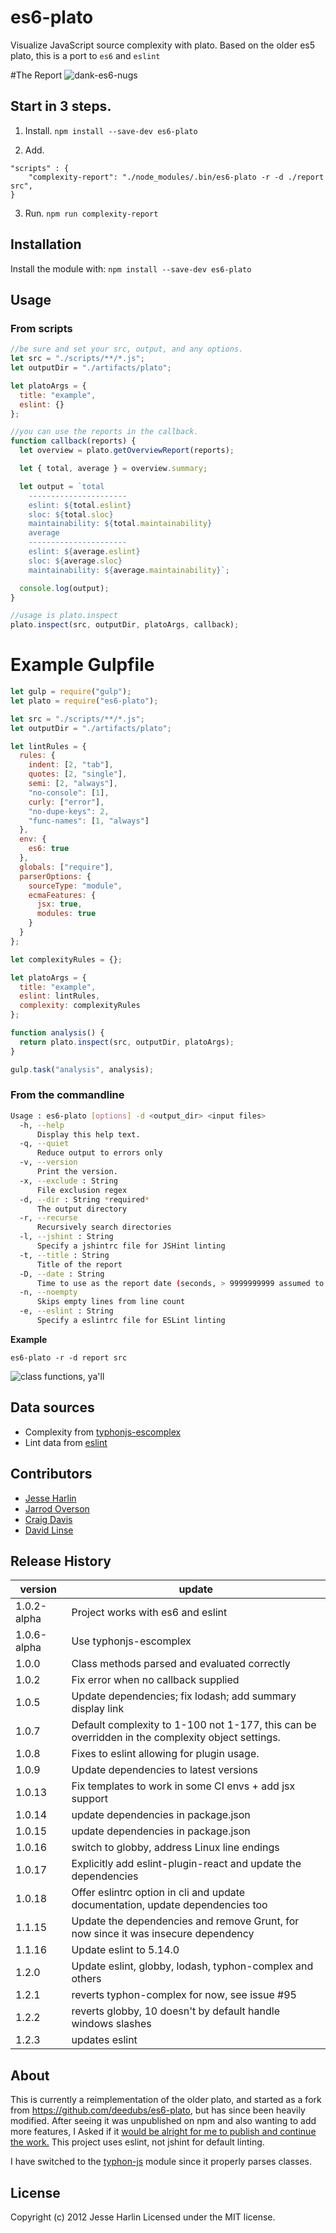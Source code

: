 # es6-plato

Visualize JavaScript source complexity with plato.
Based on the older es5 plato, this is a port to `es6` and `eslint`

#The Report
![dank-es6-nugs](https://cloud.githubusercontent.com/assets/954596/18904556/3a81efea-8524-11e6-8588-ad8f5a51b001.PNG)

## Start in 3 steps.

1. Install.
   `npm install --save-dev es6-plato`

2. Add.

```
"scripts" : {
    "complexity-report": "./node_modules/.bin/es6-plato -r -d ./report src",
}
```

3. Run.
   `npm run complexity-report`

## Installation

Install the module with: `npm install --save-dev es6-plato`

## Usage

### From scripts

```js
//be sure and set your src, output, and any options.
let src = "./scripts/**/*.js";
let outputDir = "./artifacts/plato";

let platoArgs = {
  title: "example",
  eslint: {}
};

//you can use the reports in the callback.
function callback(reports) {
  let overview = plato.getOverviewReport(reports);

  let { total, average } = overview.summary;

  let output = `total
    ----------------------
    eslint: ${total.eslint}
    sloc: ${total.sloc}
    maintainability: ${total.maintainability}
    average
    ----------------------
    eslint: ${average.eslint}
    sloc: ${average.sloc}
    maintainability: ${average.maintainability}`;

  console.log(output);
}

//usage is plato.inspect
plato.inspect(src, outputDir, platoArgs, callback);
```

# Example Gulpfile

```js
let gulp = require("gulp");
let plato = require("es6-plato");

let src = "./scripts/**/*.js";
let outputDir = "./artifacts/plato";

let lintRules = {
  rules: {
    indent: [2, "tab"],
    quotes: [2, "single"],
    semi: [2, "always"],
    "no-console": [1],
    curly: ["error"],
    "no-dupe-keys": 2,
    "func-names": [1, "always"]
  },
  env: {
    es6: true
  },
  globals: ["require"],
  parserOptions: {
    sourceType: "module",
    ecmaFeatures: {
      jsx: true,
      modules: true
    }
  }
};

let complexityRules = {};

let platoArgs = {
  title: "example",
  eslint: lintRules,
  complexity: complexityRules
};

function analysis() {
  return plato.inspect(src, outputDir, platoArgs);
}

gulp.task("analysis", analysis);
```

### From the commandline

```sh
Usage : es6-plato [options] -d <output_dir> <input files>
  -h, --help
      Display this help text.
  -q, --quiet
      Reduce output to errors only
  -v, --version
      Print the version.
  -x, --exclude : String
      File exclusion regex
  -d, --dir : String *required*
      The output directory
  -r, --recurse
      Recursively search directories
  -l, --jshint : String
      Specify a jshintrc file for JSHint linting
  -t, --title : String
      Title of the report
  -D, --date : String
      Time to use as the report date (seconds, > 9999999999 assumed to be ms)
  -n, --noempty
      Skips empty lines from line count
  -e, --eslint : String
      Specify a eslintrc file for ESLint linting
```

**Example**

```shell
es6-plato -r -d report src
```

![class functions, ya'll](https://cloud.githubusercontent.com/assets/954596/18904476/d1a57302-8523-11e6-85df-b474be8c59a8.PNG)

## Data sources

- Complexity from [typhonjs-escomplex](https://github.com/typhonjs-node-escomplex/typhonjs-escomplex)
- Lint data from [eslint](http://eslint.org/)

## Contributors

- [Jesse Harlin](https://github.com/the-simian)
- [Jarrod Overson](https://github.com/jsoverson)
- [Craig Davis](https://github.com/there4)
- [David Linse](https://github.com/davidlinse)

## Release History

| version     | update                                                                                           |
| ----------- | ------------------------------------------------------------------------------------------------ |
| 1.0.2-alpha | Project works with es6 and eslint                                                                |
| 1.0.6-alpha | Use typhonjs-escomplex                                                                           |
| 1.0.0       | Class methods parsed and evaluated correctly                                                     |
| 1.0.2       | Fix error when no callback supplied                                                              |
| 1.0.5       | Update dependencies; fix lodash; add summary display link                                        |
| 1.0.7       | Default complexity to 1-100 not 1-177, this can be overridden in the complexity object settings. |
| 1.0.8       | Fixes to eslint allowing for plugin usage.                                                       |
| 1.0.9       | Update dependencies to latest versions                                                           |
| 1.0.13      | Fix templates to work in some CI envs + add jsx support                                          |
| 1.0.14      | update dependencies in package.json                                                              |
| 1.0.15      | update dependencies in package.json                                                              |
| 1.0.16      | switch to globby, address Linux line endings                                                     |
| 1.0.17      | Explicitly add eslint-plugin-react and update the dependencies                                   |
| 1.0.18      | Offer eslintrc option in cli and update documentation, update dependencies too                   |
| 1.1.15      | Update the dependencies and remove Grunt, for now since it was insecure dependency               |
| 1.1.16      | Update eslint to 5.14.0                                                                          |
| 1.2.0       | Update eslint, globby, lodash, typhon-complex and others                                         |
| 1.2.1       | reverts typhon-complex for now, see issue #95                                                    |
| 1.2.2       | reverts globby, 10 doesn't by default handle windows slashes                                     |
| 1.2.3       | updates eslint                                  |

## About

This is currently a reimplementation of the older plato, and started as a fork from https://github.com/deedubs/es6-plato, but has since been heavily modified.
After seeing it was unpublished on npm and also wanting to add more features, I Asked if it [would be alright for me to publish and continue the work.](https://github.com/deedubs/es6-plato/issues/4)
This project uses eslint, not jshint for default linting.

I have switched to the [typhon-js](https://github.com/typhonjs-node-escomplex/typhonjs-escomplex) module since it properly parses classes.

## License

Copyright (c) 2012 Jesse Harlin
Licensed under the MIT license.
